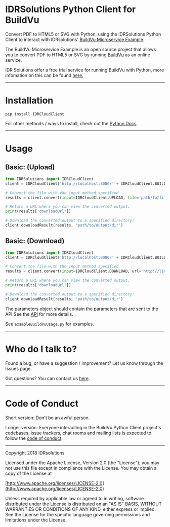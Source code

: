 # IDRSolutions Python Client for BuildVu #

Convert PDF to HTML5 or SVG with Python, using the IDRSolutions Python Client to
interact with IDRsolutions' [BuildVu Microservice Example](https://github.com/idrsolutions/buildvu-microservice-example).

The BuildVu Microservice Example is an open source project that allows you to
convert PDF to HTML5 or SVG by running [BuildVu](https://www.idrsolutions.com/buildvu/) as an online service.

IDR Solutions offer a free trial service for running BuildVu with Python,
more infomation on this can be found [here.](https://www.idrsolutions.com/buildvu/convert-pdf-in-python/)

-----

# Installation #

```
pip install IDRCloudClient
```
For other methods / ways to install, check out the [Python Docs](https://packaging.python.org/tutorials/installing-packages).

-----

# Usage #

## Basic: (Upload) #

```python
from IDRSolutions import IDRCloudClient
client = IDRCloudClient('http://localhost:8080/' + IDRCloudClient.BUILDVU)

# Convert the file with the input method specified
results = client.convert(input=IDRCloudClient.UPLOAD, file='path/to/file.pdf')

# Return a URL where you can view the converted output.
print(results['downloadUrl'])

# Download the converted output to a specified directory:
client.downloadResult(results, 'path/to/output/dir')
```

## Basic: (Download) #
```python
from IDRSolutions import IDRCloudClient
client = IDRCloudClient('http://localhost:8080/' + IDRCloudClient.BUILDVU)

# Convert the file with the input method specified
results = client.convert(input=IDRCloudClient.DOWNLOAD, url='http://link.to/filename')

# Return a URL where you can view the converted output.
print(results['downloadUrl'])

# Download the converted output to a specified directory:
client.downloadResult(results, 'path/to/output/dir')
```

The parameters object should contain the parameters that are sent to the API
See the [API](https://github.com/idrsolutions/buildvu-microservice-example/blob/master/API.md) for more details.

See `exampleBuildVuUsage.py` for examples.

-----

# Who do I talk to? #

Found a bug, or have a suggestion / improvement? Let us know through the Issues page.

Got questions? You can contact us [here](https://idrsolutions.zendesk.com/hc/en-us/requests/new).

-----

# Code of Conduct #

Short version: Don't be an awful person.

Longer version: Everyone interacting in the BuildVu Python Client project's codebases, issue trackers, chat rooms and mailing lists is expected to follow the [code of conduct](CODE_OF_CONDUCT.md).

-----

Copyright 2018 IDRsolutions

Licensed under the Apache License, Version 2.0 (the "License");
you may not use this file except in compliance with the License.
You may obtain a copy of the License at

[http://www.apache.org/licenses/LICENSE-2.0](http://www.apache.org/licenses/LICENSE-2.0)

Unless required by applicable law or agreed to in writing, software
distributed under the License is distributed on an "AS IS" BASIS,
WITHOUT WARRANTIES OR CONDITIONS OF ANY KIND, either express or implied.
See the License for the specific language governing permissions and
limitations under the License.
